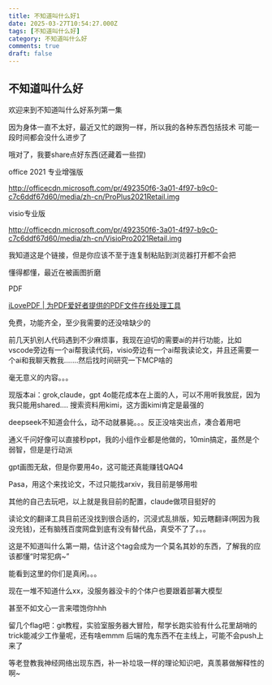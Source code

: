 ```yaml
---
title: 不知道叫什么好1
date: 2025-03-27T10:54:27.000Z
tags: [不知道叫什么好]
category: 不知道叫什么好
comments: true
draft: false
---
```


## 不知道叫什么好

欢迎来到不知道叫什么好系列第一集

因为身体一直不太好，最近又忙的跟狗一样，所以我的各种东西包括技术 可能一段时间都会没什么进步了

哦对了，我要share点好东西(还藏着一些捏)

office 2021 专业增强版

http://officecdn.microsoft.com/pr/492350f6-3a01-4f97-b9c0-c7c6ddf67d60/media/zh-cn/ProPlus2021Retail.img

visio专业版

http://officecdn.microsoft.com/pr/492350f6-3a01-4f97-b9c0-c7c6ddf67d60/media/zh-cn/VisioPro2021Retail.img

我知道这是个链接，但是你应该不至于连复制粘贴到浏览器打开都不会把

懂得都懂，最近在被画图折磨

PDF

[iLovePDF | 为PDF爱好者提供的PDF文件在线处理工具](https://www.ilovepdf.com/zh-cn)

免费，功能齐全，至少我需要的还没啥缺少的

前几天扒别人代码遇到不少麻烦事，我现在迫切的需要ai的并行功能，比如vscode旁边有一个ai帮我读代码，visio旁边有一个ai帮我读论文，并且还需要一个ai和我聊天教我.......然后找时间研究一下MCP啥的

毫无意义的内容。。。

现版本ai：grok,claude，gpt 4o能花成本在上面的人，可以不用听我放屁，因为我只能用shared....
搜索资料用kimi，这方面kimi肯定是最强的

deepseek不知道会什么，动不动就暴毙。。。反正没啥突出点，凑合着用吧

通义千问好像可以直接秒ppt，我的小组作业都是他做的，10min搞定，虽然是个弱智，但是是行动派

gpt画图无敌，但是你要用4o，这可能还真能赚钱QAQ4

Pasa，用这个来找论文，不过只能找arxiv，我目前是够用啦

其他的自己去玩吧，以上就是我目前的配置，claude做项目挺好的

读论文的翻译工具目前还没找到很合适的，沉浸式乱排版，知云瞎翻译(啊因为我没充钱)，还有脑残百度网盘到底有没有替代品，真受不了了。。。

这是不知道叫什么第一期，估计这个tag会成为一个莫名其妙的东西，了解我的应该都懂“时常犯病~”

能看到这里的你们是真闲。。。

现在一堆不知道什么xx，没服务器没卡的个体户也要跟着部署大模型

甚至不如文心一言来喂饱你hhh

留几个flag吧：git教程，实验室服务器大冒险，帮学长跑实验有什么花里胡哨的trick能减少工作量呢，还有啥emmm 后端的鬼东西不在主线上，可能不会push上来了

等老登教我神经网络出现东西，补一补垃圾一样的理论知识吧，真羡慕做解释性的啊~

